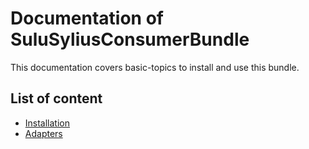 # Documentation of SuluSyliusConsumerBundle

This documentation covers basic-topics to install and use this bundle.

## List of content

* [Installation](installation.md)
* [Adapters](adapters.md)
